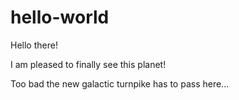 # hello-world

Hello there!

I am pleased to finally see this planet!

Too bad the new galactic turnpike has to pass here...
